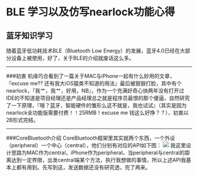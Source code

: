 BLE 学习以及仿写nearlock功能心得
==
蓝牙知识学习
-----
随着蓝牙低功耗技术BLE（Bluetooth Low Energy）的发展，蓝牙4.0已经在大部分设备上被使用，好了，关于BLE的介绍就废话这么多。

---
###初衷
机缘巧合看到了一篇关于MAC与iPhone一起有什么妙用的文章，『excuse me?? 还有我大iOS猿类不知道的用法』最后被狠狠打脸，其中有个nearlock，『我艹，我艹，好用，NB』，作为一个充满好奇心快两年没有打开过IDE的不知道是项目经理还是产品经理总之就是程序员最恨的那个傻逼，自然研究了一下原理，『哦？蓝牙，智能硬件的雏形么这不就是，我也试试』（其实是因为nearlock全功能版需要付费！！25RMB！excuse me 钱这么好挣？？），初衷以2B形式完结。

---
###CoreBluetooth介绍
CoreBluetooth框架里其实就两个东西，一个外设（peripheral）一个中心（central），他们分别有对应的API如下图：
![](http://img.blog.csdn.net/20140523195339187?watermark/2/text/aHR0cDovL2Jsb2cuY3Nkbi5uZXQvcG9ueV9tYWdnaWU=/font/5a6L5L2T/fontsize/400/fill/I0JBQkFCMA==/dissolve/70/gravity/SouthEast)
我这里设计思路为MAC作为central，iPhone作为peripheral，当peripheral与central的距离达到一定界限，出发central端某个方法，执行我想做的事情，所以上述API我基本上都有用到。先写到这，发送数据还没有研究透，完了再来。
